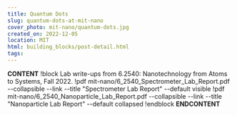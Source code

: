 ```yaml
---
title: Quantum Dots
slug: quantum-dots-at-mit-nano
cover_photo: mit-nano/quantum-dots.jpg
created_on: 2022-12-05
location: MIT
html: building_blocks/post-detail.html
tags:
---
```

__CONTENT__
!block
Lab write-ups from 6.2540: Nanotechnology from Atoms to Systems, Fall 2022.
!pdf mit-nano/6_2540_Spectrometer_Lab_Report.pdf --collapsible --link --title "Spectrometer Lab Report" --default visible
!pdf mit-nano/6_2540_Nanoparticle_Lab_Report.pdf --collapsible --link --title "Nanoparticle Lab Report" --default collapsed
!endblock
__ENDCONTENT__
